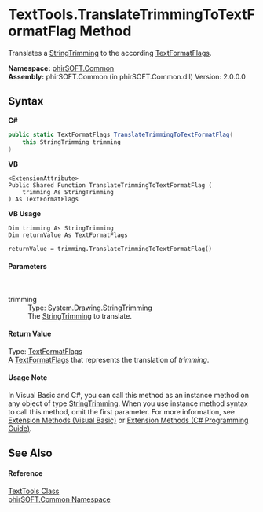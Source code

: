 # TextTools.TranslateTrimmingToTextFormatFlag Method 
 

Translates a <a href="http://msdn2.microsoft.com/en-us/library/649c3hxa" target="_blank">StringTrimming</a> to the according <a href="http://msdn2.microsoft.com/en-us/library/63ykz3w5" target="_blank">TextFormatFlags</a>.

**Namespace:**&nbsp;<a href="e822f0a1-f524-76ce-c72d-9a62b8c4e673">phirSOFT.Common</a><br />**Assembly:**&nbsp;phirSOFT.Common (in phirSOFT.Common.dll) Version: 2.0.0.0

## Syntax

**C#**<br />
``` C#
public static TextFormatFlags TranslateTrimmingToTextFormatFlag(
	this StringTrimming trimming
)
```

**VB**<br />
``` VB
<ExtensionAttribute>
Public Shared Function TranslateTrimmingToTextFormatFlag ( 
	trimming As StringTrimming
) As TextFormatFlags
```

**VB Usage**<br />
``` VB Usage
Dim trimming As StringTrimming
Dim returnValue As TextFormatFlags

returnValue = trimming.TranslateTrimmingToTextFormatFlag()
```


#### Parameters
&nbsp;<dl><dt>trimming</dt><dd>Type: <a href="http://msdn2.microsoft.com/en-us/library/649c3hxa" target="_blank">System.Drawing.StringTrimming</a><br />The <a href="http://msdn2.microsoft.com/en-us/library/649c3hxa" target="_blank">StringTrimming</a> to translate.</dd></dl>

#### Return Value
Type: <a href="http://msdn2.microsoft.com/en-us/library/63ykz3w5" target="_blank">TextFormatFlags</a><br />A <a href="http://msdn2.microsoft.com/en-us/library/63ykz3w5" target="_blank">TextFormatFlags</a> that represents the translation of *trimming*.

#### Usage Note
In Visual Basic and C#, you can call this method as an instance method on any object of type <a href="http://msdn2.microsoft.com/en-us/library/649c3hxa" target="_blank">StringTrimming</a>. When you use instance method syntax to call this method, omit the first parameter. For more information, see <a href="http://msdn.microsoft.com/en-us/library/bb384936.aspx">Extension Methods (Visual Basic)</a> or <a href="http://msdn.microsoft.com/en-us/library/bb383977.aspx">Extension Methods (C# Programming Guide)</a>.

## See Also


#### Reference
<a href="2e395fd1-d992-5ecb-0f70-e13af06aba17">TextTools Class</a><br /><a href="e822f0a1-f524-76ce-c72d-9a62b8c4e673">phirSOFT.Common Namespace</a><br />